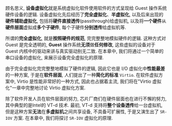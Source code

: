 
顾名思义, **设备虚拟化**就是系统虚拟化软件使用软件的方式呈现给 Guest 操作系统硬件设备的逻辑. 设备虚拟化先后经历了**完全虚拟化**、**半虚拟化**, 以及后来出现的**硬件辅助虚拟化**, 包括将**硬件直接透传**(passthrough)给虚拟机, 以及将**一个硬件**从**硬件层面**虚拟成**多个子硬件**, 每个子硬件**分别透传**给虚拟机等.

所谓的**完全虚拟化**, 就是**按照硬件的规范**, 完完整整地模拟硬件的逻辑. 这种方式对 Guest 是完全透明的, **Guest** 操作系统**无须**做**任何修改**, 这些虚拟的设备对于 Guest 内核中的驱动来讲与真实驱动别无二致. 在本章中, 我们将通过一个简单的串口设备的虚拟化, 来展示设备完全虚拟化的原理.

由于完全虚拟化完完整整地模拟了硬件的逻辑, 因此它也是 I/O 虚拟化中**性能最差**的一种方案, 于是在**软件层面**, 人们提出了一种**简化的标准** `Virtio`. 在软件虚拟方案中, Virtio 是性能非常好的一种方式, 因此也占据着主流, 我们将在"Virtio 虚拟化"一章中完整地讨论 Virtio 虚拟化方案.

除了软件开发人员在软件层面的努力, 芯片厂商们在硬件层面也在进行不懈的努力, 其中典型的是Intel的 VT-d 技术. 最初, VT-d 支持将**整个设备透传**给一台虚拟机, 但是这种方案**无法**在**多虚拟机**之间共享设备, 不具备可扩展性, 于是又演生出了 `SR-IOV` 方案. 在本章中, 我们将探讨 `SR-IOV` 虚拟化的原理.